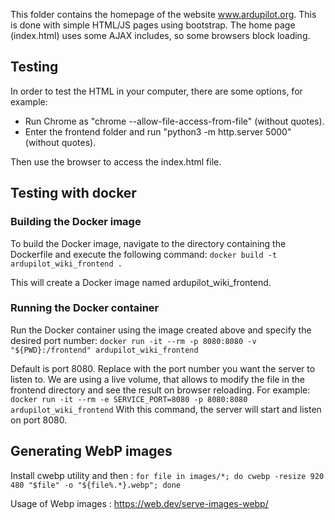 This folder contains the homepage of the website www.ardupilot.org.
This is done with simple HTML/JS pages using bootstrap. The home page (index.html) uses some AJAX includes, so some browsers block loading.

## Testing
In order to test the HTML in your computer, there are some options, for example: 

- Run Chrome as "chrome --allow-file-access-from-file" (without quotes). 
- Enter the frontend folder and run "python3 -m http.server 5000" (without quotes). 

Then use the browser to access the index.html file. 

## Testing with docker
### Building the Docker image
To build the Docker image, navigate to the directory containing the Dockerfile and execute the following command:
`docker build -t ardupilot_wiki_frontend .`

This will create a Docker image named ardupilot_wiki_frontend.

### Running the Docker container
Run the Docker container using the image created above and specify the desired port number:
`docker run -it --rm -p 8080:8080 -v "${PWD}:/frontend" ardupilot_wiki_frontend`

Default is port 8080. Replace with the port number you want the server to listen to. We are using a live volume, that allows to modify the file in the frontend directory and see the result on browser reloading.
For example:
`docker run -it --rm -e SERVICE_PORT=8080 -p 8080:8080 ardupilot_wiki_frontend`
With this command, the server will start and listen on port 8080.


## Generating WebP images

 Install cwebp utility and then :
`for file in images/*; do cwebp -resize 920 480 "$file" -o "${file%.*}.webp"; done`

Usage of Webp images : https://web.dev/serve-images-webp/
